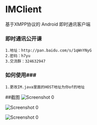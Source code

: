IMClient
=========

基于XMPP协议的 Android 即时通讯客户端

### 即时通讯公开课 ###
    1.地址：http://pan.baidu.com/s/1qWnYNyG
    2.密码：h7yu
    3.交流群：324632947

### 如何使用###
    1.更改IM.java里面的HOST地址为你of的地址


##截图
![Screenshot 0](https://raw.githubusercontent.com/jersuen/IMClient/master/Screenshots/00.png)

![Screenshot 0](https://raw.githubusercontent.com/jersuen/IMClient/master/Screenshots/01.png)

![Screenshot 0](https://raw.githubusercontent.com/jersuen/IMClient/master/Screenshots/02.png)
